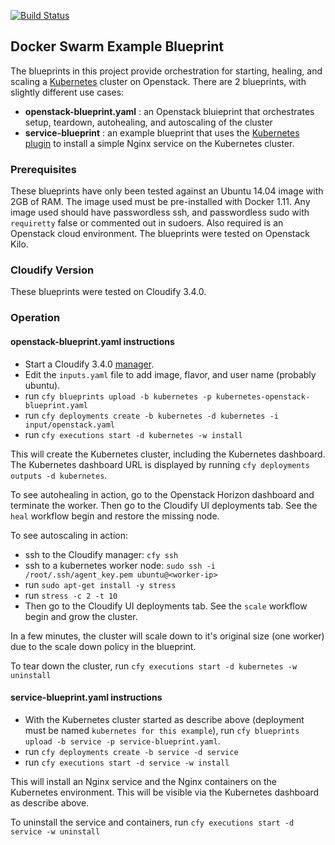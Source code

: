 [![Build Status](https://circleci.com/gh/cloudify-examples/simple-kubernetes-blueprint.svg?style=shield&circle-token=:circle-token)](https://circleci.com/gh/cloudify-examples/simple-kubernetes-blueprint)

## Docker Swarm Example Blueprint

The blueprints in this project provide orchestration for starting, healing, and scaling a [Kubernetes](https://kubenretes.io/) cluster on Openstack.  There are 2 blueprints, with slightly different use cases:
* **openstack-blueprint.yaml** : an Openstack bluieprint that orchestrates setup, teardown, autohealing, and autoscaling of the cluster
* **service-blueprint** : an example blueprint that uses the [Kubernetes plugin](https://github.com/cloudify-examples/cloudify-kubernetes-plugin) to install a simple Nginx service on the Kubernetes cluster.

### Prerequisites

These blueprints have only been tested against an Ubuntu 14.04 image with 2GB of RAM.  The image used must be pre-installed with Docker 1.11.  Any image used should have passwordless ssh, and passwordless sudo with `requiretty` false or commented out in sudoers.  Also required is an Openstack cloud environment.  The blueprints were tested on Openstack Kilo.

### Cloudify Version

These blueprints were tested on Cloudify 3.4.0.

### Operation

#### openstack-blueprint.yaml instructions

* Start a Cloudify 3.4.0 [manager](http://docs.getcloudify.org/3.4.0/manager/bootstrapping/).
* Edit the `inputs.yaml` file to add image, flavor, and user name (probably ubuntu).
* run `cfy blueprints upload -b kubernetes -p kubernetes-openstack-blueprint.yaml`
* run `cfy deployments create -b kubernetes -d kubernetes -i input/openstack.yaml`
* run `cfy executions start -d kubernetes -w install`

This will create the Kubernetes cluster, including the Kubernetes dashboard.  The Kubernetes dashboard URL is displayed by running `cfy deployments outputs -d kubernetes`.

To see autohealing in action, go to the Openstack Horizon dashboard and terminate the worker.  Then go to the Cloudify UI deployments tab.  See the `heal` workflow begin and restore the missing node.

To see autoscaling in action:
* ssh to the Cloudify manager: `cfy ssh`
* ssh to a kubernetes worker node: `sudo ssh -i /root/.ssh/agent_key.pem ubuntu@<worker-ip>`
* run `sudo apt-get install -y stress`
* run `stress -c 2 -t 10`
* Then go to the Cloudify UI deployments tab.  See the `scale` workflow begin and grow the cluster.

In a few minutes, the cluster will scale down to it's original size (one worker) due to the scale down policy in the blueprint.

To tear down the cluster, run `cfy executions start -d kubernetes -w uninstall`

#### service-blueprint.yaml instructions

* With the Kubernetes cluster started as describe above (deployment must be named `kubernetes for this example`), run `cfy blueprints upload -b service -p service-blueprint.yaml`.
* run `cfy deployments create -b service -d service`
* run `cfy executions start -d service -w install`

This will install an Nginx service and the Nginx containers on the Kubernetes environment.  This will be visible via the Kubernetes dashboard as describe above.

To uninstall the service and containers, run `cfy executions start -d service -w uninstall`
